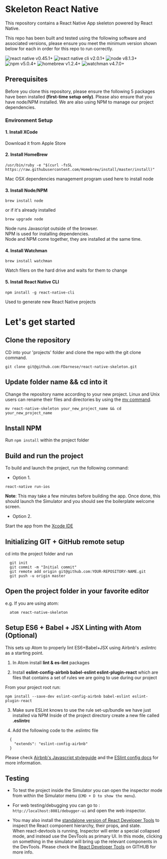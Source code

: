 # Skeleton React Native

This repository contains a React Native App skeleton powered by React Native.

This repo has been built and tested using the following software and associated
versions, please ensure you meet the minimum version shown below for each in
order for this repo to run correctly.

![react native v0.45.1+](https://img.shields.io/badge/react_native-v0.45.1%2B-brightgreen.svg) ![react native cli v2.0.1+](https://img.shields.io/badge/react_native_cli-v2.0.1%2B-brightgreen.svg) ![node v8.1.3+](https://img.shields.io/badge/node-v8.1.3%2B-brightgreen.svg) ![npm v5.0.4+](https://img.shields.io/badge/npm-v5.0.4%2B-brightgreen.svg) ![homebrew v1.2.4+](https://img.shields.io/badge/homebrew-v1.2.4%2B-brightgreen.svg) ![watchman v4.7.0+](https://img.shields.io/badge/watchman-v4.7.0%2B-brightgreen.svg)


## Prerequisites

Before you clone this repository, please ensure the following 5 packages have been installed
<b>(first-time setup only)</b>. Please also ensure that you have node/NPM installed.
We are also using NPM to manage our project dependencies.

### Environment Setup

#### 1. Install XCode

Download it from Apple Store

#### 2. Install HomeBrew

```TXT
/usr/bin/ruby -e "$(curl -fsSL https://raw.githubusercontent.com/Homebrew/install/master/install)"
```
Mac OSX dependencies management program used here to install node

#### 3. Install Node/NPM

```TXT
brew install node
```  
or if it's already installed

```TXT
brew upgrade node
```

Node runs Javascript outside of the browser.<br>
NPM is used for installing dependencies.<br>
Node and NPM come together, they are installed at the same time.

#### 4. Install Watchman

```TXT
brew install watchman
```

Watch filers on the hard drive and waits for them to change

#### 5. Install React Native CLI<br>

```TXT
npm install -g react-native-cli
```

Used to generate new React Native projects

# Let's get started

## Clone the repository

CD into your 'projects' folder and clone the repo with the git clone command.

```TXT
git clone git@github.com:FDarnese/react-native-skeleton.git
```

## Update folder name && cd into it

Change the repository name according to your new project. Linux and Unix users
can rename their files and directories by using the <a href="https://www.computerhope.com/unix/umv.htm">mv command</a>.<br>

```TXT
mv react-native-skeleton your_new_project_name && cd your_new_project_name
```

## Install NPM

Run `npm install` within the project folder

## Build and run the project

To build and launch the project, run the following command:

- Option 1.<br>

```TXT
react-native run-ios
```

<b>Note</b>: This may take a few minutes before building the app. Once done, this should launch the Simulator and you should see the boilerplate welcome screen.<br>

- Option 2.<br>

Start the app from the <a href="https://developer.apple.com/xcode/">Xcode IDE</a>

## Initializing GIT + GitHub remote setup

cd into the project folder and run

```TXT
  git init
  git commit -m "Initial commit"
  git remote add origin git@github.com:YOUR-REPOSITORY-NAME.git
  git push -u origin master
```

## Open the project folder in your favorite editor

e.g. If you are using atom:

```TXT
  atom react-native-skeleton
```

## Setup ES6 + Babel + JSX Linting with Atom (Optional)

This sets up Atom to properly lint ES6+Babel+JSX using Airbnb's .eslintrc as a starting point.

1. In Atom install <b>lint & es-lint</b> packages

2. Install <b>eslint-config-airbnb babel-eslint eslint-plugin-react</b> which are files that contains a set of rules we are going to use during our project

From your project root run:

```TXT
npm install --save-dev eslint-config-airbnb babel-eslint eslint-plugin-react
```


3. Make sure ESLint knows to use the rule set-up/bundle we have just installed via NPM
Inside of the project directory create a new file called <b>.eslintrc</b>

4. Add the following code to the .eslintrc file
```TXT
  {
    "extends": "eslint-config-airbnb"
  }
```

Please check <a href="https://github.com/airbnb/javascript" target="blank">Airbnb's Javascript styleguide</a> and the <a href="http://eslint.org/docs/user-guide/configuring#extending-configuration-files" target="blank">ESlint config docs</a> for more information.

## Testing

- To test the project inside the Simulator you can open the inspector mode from within the Simulator menu (`CMD + D to show the menu`).

- For web testing/debugging you can go to : `http://localhost:8081/debugger-ui` and open the web inspector.

- You may also install the <a href="https://github.com/facebook/react-devtools/tree/master/packages/react-devtools">standalone version of React Developer Tools</a> to inspect the React component hierarchy, their props, and state.<br>
When react-devtools is running, Inspector will enter a special collapsed mode, and instead use the DevTools as primary UI. In this mode, clicking on something in the simulator will bring up the relevant components in the DevTools. Please check the <a href="https://github.com/facebook/react-devtools/tree/master/packages/react-devtools">React Developer Tools</a> on GITHUB for more info.
